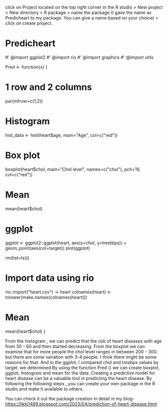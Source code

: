 click on Project located on the top right corner in the R studio > New project > New directory > R package > name the package (I gave the name as Predicheart to my package. You can give a name based on your choice) > click on create project.

# Predicheart
#' @import ggplot2
#' @import rio
#' @import graphics
#' @import utils

Pred <- function(x) {
  # 1 row and 2 columns
  par(mfrow=c(1,2))

  # Histogram
  hist_data <- hist(heart$age, main="Age", col=c("red"))

  # Box plot
  boxplot(heart$chol, main="Chol level", names=c("chol"), pch=19, col=c("red"))

  # Mean
  mean(heart$chol)

  # ggplot
  ggplot <- ggplot2::ggplot(heart, aes(x=chol, y=trestbps)) + geom_point(aes(col=target))
  plot(ggplot)

  rm(list=ls())

  # Import data using rio
  rio::import("heart.csv") -> heart
  colnames(heart) <- tolower(make.names(colnames(heart)))

  # Mean
  mean(heart$chol)
}


From the histogram , we can predict that the risk of heart diseases with age from 30 - 60 and then started decreasing. From the boxplot we can examine that for more people the chol level ranges in between 200 - 300. but there are some variation with 3-4 people. I think there might be some reasons for that. And in the ggplot, I compared chol and tresbps values by target. we determined  By using the function Pred () we can create boxplot, ggplot, histogram and mean for the data. Creating a predictive model for heart disease can be a valuable tool in predicting the heart disease. By following the following steps , you can create your own package in the R studio and make it available to others.


You can check it out the package creation in detail in my blog- https://likki1499.blogspot.com/2023/04/prediction-of-heart-disease.html
